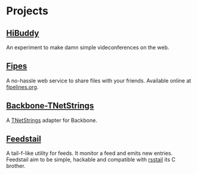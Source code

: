 Projects
========


## [HiBuddy](https://github.com/tOkeshu/hibuddy)

An experiment to make damn simple videconferences on the web.

## [Fipes](https://github.com/tOkeshu/fipes)

A no-hassle web service to share files with your friends. Available online at [fipelines.org](http://fipelines.org).

## [Backbone-TNetStrings](/blog/backbone-tnetstrings-0.1.0.html)

A [TNetStrings](http://tnetstrings.org/) adapter for Backbone.

## [Feedstail](http://gitorious.org/feedstail)

A tail-f-like utility for feeds. It monitor a feed and emits new
entries. Feedstail aim to be simple, hackable and compatible with
[rsstail](http://www.vanheusden.com/rsstail/) its C brother.

